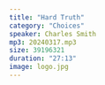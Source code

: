 ```yaml
---
title: "Hard Truth"
category: "Choices"
speaker: Charles Smith
mp3: 20240317.mp3
size: 39196321
duration: "27:13"
image: logo.jpg
---
```


